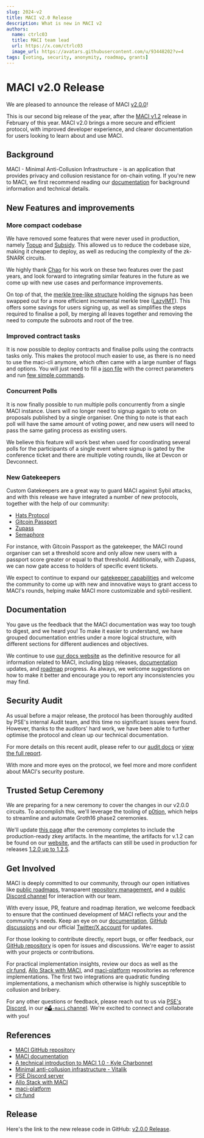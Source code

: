```yaml
---
slug: 2024-v2
title: MACI v2.0 Release
description: What is new in MACI v2
authors:
  name: ctrlc03
  title: MACI team lead
  url: https://x.com/ctrlc03
  image_url: https://avatars.githubusercontent.com/u/93448202?v=4
tags: [voting, security, anonymity, roadmap, grants]
---
```


# MACI v2.0 Release

We are pleased to announce the release of MACI [v2.0.0](https://github.com/privacy-scaling-explorations/maci/releases/tag/v2.0.0)!

This is our second big release of the year, after the [MACI v1.2](/blog/maci-v1-2-0-release) release in February of this year. MACI v2.0 brings a more secure and efficient protocol, with improved developer experience, and clearer documentation for users looking to learn about and use MACI.

## Background

MACI - Minimal Anti-Collusion Infrastructure - is an application that provides privacy and collusion resistance for on-chain voting. If you're new to MACI, we first recommend reading our [documentation](/docs/introduction) for background information and technical details.

## New Features and improvements

### More compact codebase

We have removed some features that were never used in production, namely [Topup](https://github.com/privacy-scaling-explorations/maci/issues/1384) and [Subsidy](https://github.com/privacy-scaling-explorations/maci/issues/1348). This allowed us to reduce the codebase size, making it cheaper to deploy, as well as reducing the complexity of the zk-SNARK circuits.

We highly thank [Chao](https://github.com/chaosma) for his work on these two features over the past years, and look forward to integrating similar features in the future as we come up with new use cases and performance improvements.

On top of that, the [merkle tree-like structure](https://maci.pse.dev/docs/developers-references/smart-contracts/AccQueue) holding the signups has been swapped out for a more efficient incremental merkle tree ([LazyIMT](https://github.com/privacy-scaling-explorations/zk-kit.solidity/tree/main/packages/lazy-imt)). This offers some savings for users signing up, as well as simplifies the steps required to finalise a poll, by merging all leaves together and removing the need to compute the subroots and root of the tree.

### Improved contract tasks

It is now possible to deploy contracts and finalise polls using the contracts tasks only. This makes the protocol much easier to use, as there is no need to use the maci-cli anymore, which often came with a large number of flags and options. You will just need to fill a [json file](https://maci.pse.dev/docs/quick-start/deployment#deployment-using-maci-contracts-hardhat-tasks) with the correct parameters and run [few simple commands](https://maci.pse.dev/docs/quick-start/deployment#deployment-using-maci-contracts-hardhat-tasks).

### Concurrent Polls

It is now finally possible to run multiple polls concurrently from a single MACI instance. Users will no longer need to signup again to vote on proposals published by a single organiser. One thing to note is that each poll will have the same amount of voting power, and new users will need to pass the same gating process as existing users.

We believe this feature will work best when used for coordinating several polls for the participants of a single event where signup is gated by the conference ticket and there are multiple voting rounds, like at Devcon or Devconnect.

### New Gatekeepers

Custom Gatekeepers are a great way to guard MACI against Sybil attacks, and with this release we have integrated a number of new protocols, together with the help of our community:

- [Hats Protocol](https://www.hatsprotocol.xyz/)
- [Gitcoin Passport](https://passport.gitcoin.co/)
- [Zupass](https://zupass.org/)
- [Semaphore](https://semaphore.pse.dev/)

For instance, with Gitcoin Passport as the gatekeeper, the MACI round organiser can set a threshold score and only allow new users with a passport score greater or equal to that threshold. Additionally, with Zupass, we can now gate access to holders of specific event tickets.

We expect to continue to expand our [gatekeeper capabilities](https://github.com/privacy-scaling-explorations/maci/tree/dev/contracts/contracts/gatekeepers) and welcome the community to come up with new and innovative ways to grant access to MACI's rounds, helping make MACI more customizable and sybil-resilient.

## Documentation

You gave us the feedback that the MACI documentation was way too tough to digest, and we heard you! To make it easier to understand, we have grouped documentation entries under a more logical structure, with different sections for different audiences and objectives.

We continue to use [our docs website](/) as the definitive resource for all information related to MACI, including [blog](/blog) releases, [documentation](/docs/introduction) updates, and [roadmap](/roadmap) progress. As always, we welcome suggestions on how to make it better and encourage you to report any inconsistencies you may find.

## Security Audit

As usual before a major release, the protocol has been thoroughly audited by PSE's internal Audit team, and this time no significant issues were found. However, thanks to the auditors' hard work, we have been able to further optimise the protocol and clean up our technical documentation.

For more details on this recent audit, please refer to our [audit docs](/docs/security/audit#pse-audit-2024-07) or [view the full report](/audit_reports/20240223_PSE_Audit_audit_report.pdf).

With more and more eyes on the protocol, we feel more and more confident about MACI's security posture.

## Trusted Setup Ceremony

We are preparing for a new ceremony to cover the changes in our v2.0.0 circuits. To accomplish this, we'll leverage the tooling of [p0tion](https://github.com/privacy-scaling-explorations/p0tion), which helps to streamline and automate Groth16 phase2 ceremonies.

We'll update [this page](/docs/security/trusted-setup) after the ceremony completes to include the production-ready zkey artifacts. In the meantime, the artifacts for v.1.2 can be found on our [website](/docs/security/trusted-setup), and the artifacts can still be used in production for releases [1.2.0 up to 1.2.5](https://github.com/privacy-scaling-explorations/maci/tags).

## Get Involved

MACI is deeply committed to our community, through our open initiatives like [public roadmaps](/roadmap), transparent [repository management](https://github.com/privacy-scaling-explorations/maci/discussions/847), and a [public Discord channel](https://discord.com/invite/sF5CT5rzrR) for interaction with our team.

With every issue, PR, feature and roadmap iteration, we welcome feedback to ensure that the continued development of MACI reflects your and the community's needs. Keep an eye on our [documentation](/), [GitHub discussions](https://github.com/privacy-scaling-explorations/maci/discussions) and our official [Twitter/X account](https://twitter.com/zkMACI) for updates.

For those looking to contribute directly, report bugs, or offer feedback, our [GitHub repository](https://github.com/privacy-scaling-explorations/maci) is open for issues and discussions. We're eager to assist with your projects or contributions.

For practical implementation insights, review our docs as well as the [clr.fund](https://github.com/clrfund/monorepo/), [Allo Stack with MACI](https://github.com/gitcoinco/MACI_QF), and [maci-platform](https://github.com/privacy-scaling-explorations/maci-platform) repositories as reference implementations. The first two integrations are quadratic funding implementations, a mechanism which otherwise is highly susceptible to collusion and bribery.

For any other questions or feedback, please reach out to us via [PSE's Discord](https://discord.com/invite/sF5CT5rzrR), in our [`#🗳️-maci` channel](https://https//discord.com/channels/943612659163602974/1164613809730748507). We're excited to connect and collaborate with you!

## References

- [MACI GitHub repository](https://github.com/privacy-scaling-explorations/maci)
- [MACI documentation](/docs/introduction)
- [A technical introduction to MACI 1.0 - Kyle Charbonnet](/blog/maci-1-0-technical-introduction)
- [Minimal anti-collusion infrastructure - Vitalik](https://ethresear.ch/t/minimal-anti-collusion-infrastructure/5413)
- [PSE Discord server](https://discord.com/invite/sF5CT5rzrR)
- [Allo Stack with MACI](https://github.com/gitcoinco/MACI_QF)
- [maci-platform](https://github.com/privacy-scaling-explorations/maci-platform)
- [clr.fund](https://github.com/clrfund/monorepo/)

## Release

Here's the link to the new release code in GitHub: [v2.0.0 Release](https://github.com/privacy-scaling-explorations/maci/releases/tag/v2.0.0).
